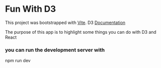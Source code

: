 # Fun With D3

This project was bootstrapped with [Vite](https://vitejs.dev/).
D3 [Documentation](https://d3js.org/)

The purpose of this app is to highlight some things you can do with D3 and React

### you can run the development server with
npm run dev
